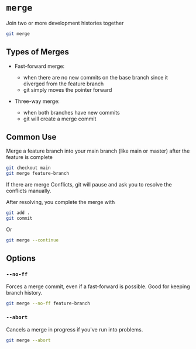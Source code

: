 # `merge`

Join two or more development histories together

```sh
git merge
```

## Types of Merges

- Fast-forward merge:

  - when there are no new commits on the base branch since it diverged from the feature branch
  - git simply moves the pointer forward

- Three-way merge:
  - when both branches have new commits
  - git will create a merge commit

## Common Use

Merge a feature branch into your main branch (like main or master) after the feature is complete

```sh
git checkout main
git merge feature-branch
```

If there are merge Conflicts, git will pause and ask you to resolve the conflicts manually.

After resolving, you complete the merge with

```sh
git add .
git commit
```

Or

```sh
git merge --continue
```

## Options

### `--no-ff`

Forces a merge commit, even if a fast-forward is possible. Good for keeping branch history.

```sh
git merge --no-ff feature-branch
```

### `--abort`

Cancels a merge in progress if you've run into problems.

```sh
git merge --abort
```
